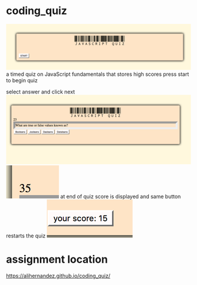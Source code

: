 # coding_quiz

![](Assets/quiz.png)
a timed quiz on JavaScript fundamentals that stores high scores
press start to begin quiz

select answer and click next
![](Assets/question.png)
![](Assets/timer.png)
at end of quiz score is displayed and same button restarts the quiz
![](Assets/score:reset.png)


# assignment location
https://alihernandez.github.io/coding_quiz/


